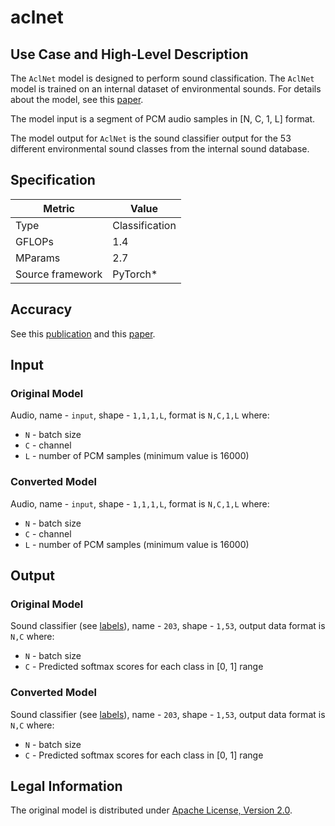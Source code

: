 # aclnet

## Use Case and High-Level Description

The `AclNet` model is designed to perform sound classification.
The `AclNet` model is trained on an internal dataset of environmental sounds.
For details about the model, see this [paper](https://arxiv.org/abs/1811.06669).

The model input is a segment of PCM audio samples in [N, C, 1, L] format.

The model output for `AclNet` is the sound classifier output for the 53 different environmental sound classes from the internal sound database.

## Specification

| Metric            | Value         |
|-------------------|---------------|
| Type              | Classification|
| GFLOPs            | 1.4           |
| MParams           | 2.7           |
| Source framework  | PyTorch\*     |

## Accuracy

See this [publication](http://dcase.community/documents/workshop2019/proceedings/DCASE2019Workshop_Huang_52.pdf) and this [paper](https://arxiv.org/abs/1811.06669).

## Input

### Original Model

Audio, name - `input`, shape - `1,1,1,L`, format is `N,C,1,L` where:

- `N` - batch size
- `C` - channel
- `L` - number of PCM samples (minimum value is 16000)

### Converted Model

Audio, name - `input`, shape - `1,1,1,L`, format is `N,C,1,L` where:

- `N` - batch size
- `C` - channel
- `L` - number of PCM samples (minimum value is 16000)

## Output

### Original Model

Sound classifier (see [labels](./labels.txt)), name - `203`, shape - `1,53`, output data format is `N,C` where:

- `N` - batch size
- `C` - Predicted softmax scores for each class in [0, 1] range

### Converted Model

Sound classifier (see [labels](./labels.txt)), name - `203`, shape - `1,53`, output data format is `N,C` where:

- `N` - batch size
- `C` - Predicted softmax scores for each class in [0, 1] range

## Legal Information

The original model is distributed under [Apache License, Version 2.0](https://www.apache.org/licenses/LICENSE-2.0.html).
